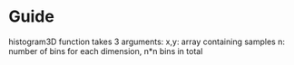 # Guide
histogram3D function takes 3 arguments:
x,y: array containing samples
n: number of bins for each dimension, n*n bins in total

